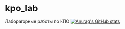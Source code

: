 # kpo_lab
Лабораторные работы по КПО
[![Anurag's GitHub stats](https://github-readme-stats.vercel.app/api?username=ZakharTS)](https://github.com/anuraghazra/github-readme-stats)
